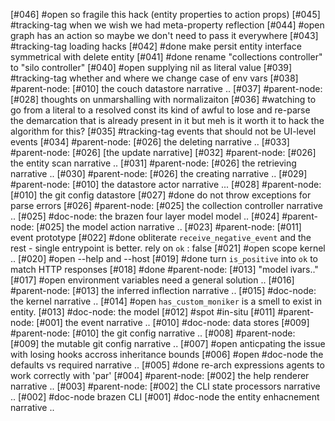 [#046] #open so fragile this hack (entity properties to action props)
[#045]       #tracking-tag when we wish we had meta-property reflection
[#044] #open graph has an action so maybe we don't need to pass it everywhere
[#043]      #tracking-tag loading hacks
[#042]       #done make persit entity interface symmetrical with delete entity
[#041]       #done rename "collections controller" to "silo controller"
[#040] #open supplying nil as literal value
[#039]       #tracking-tag whether and where we change case of env vars
[#038]       #parent-node: [#010] the couch datastore narrative ..
[#037]       #parent-node: [#028] thoughts on unmarshalling with normalizaiton
[#036]    #watching to go from a literal to a resolved const its kind of awful
             to lose and re-parse the demarcation that is already present
             in it but meh is it worth it to hack the algorithm for this?
[#035]       #tracking-tag events that should not be UI-level events
[#034]       #parent-node: [#026] the deleting narrative ..
[#033]       #parent-node: [#026]  [the update narrative]
[#032]       #parent-node: [#026] the entity scan narrative ..
[#031]       #parent-node: [#026] the retrieving narrative ..
[#030]       #parent-node: [#026] the creating narrative ..
[#029]       #parent-node: [#010] the datastore actor narrative ...
[#028]       #parent-node: [#010] the git config datastore
[#027]       #done do not throw exceptions for parse errors
[#026]       #parent-node: [#025] the collection controller narrative ..
[#025]       #doc-node: the brazen four layer model model ..
[#024]       #parent-node: [#025] the model action narrative ..
[#023]       #parent-node: [#011] event prototype
[#022]       #done obliterate `receive_negative_event` and the rest - single
             entrypoint is better. rely on `ok` : false
[#021] #open scope kernel ..
[#020] #open  --help and --host
[#019]       #done turn `is_positive` into `ok` to match HTTP responses
[#018]       #done #parent-node: [#013] "model ivars.."
[#017] #open environment variables need a general solution ..
[#016]       #parent-node: [#013] the inferred inflection narrative ..
[#015]       #doc-node: the kernel narrative ..
[#014] #open `has_custom_moniker` is a smell to exist in entity.
[#013]       #doc-node: the model
[#012]       #spot #in-situ
[#011]       #parent-node: [#001] the event narrative ..
[#010]       #doc-node: data stores
[#009]       #parent-node: [#010] the git config narrative ..
[#008]       #parent-node: [#009] the mutable git config narrative ..
[#007] #open anticpating the issue with losing hooks accross inheritance bounds
[#006] #open #doc-node the defaults vs required narrative ..
[#005]       #done re-arch expressions agents to work correctly with 'par'
[#004]       #parent-node: [#002] the help renderer narrative ..
[#003]       #parent-node: [#002] the CLI state processors narrative ..
[#002]       #doc-node brazen CLI
[#001]       #doc-node the entity enhacnement narrative ..
